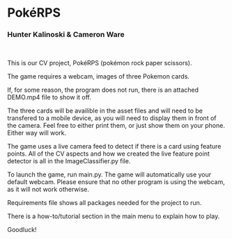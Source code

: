 ﻿# PokéRPS

### Hunter Kalinoski & Cameron Ware

<br>

This is our CV project, PokéRPS (pokémon rock paper scissors).

The game requires a webcam, images of three Pokemon cards.

If, for some reason, the program does not run, there is an attached DEMO.mp4 file to show it off.

The three cards will be availible in the asset files and will need to be transfered to a mobile device, as you will need to display them in front of the camera. Feel free to either print them, or just show them on your phone. Either way will work.

The game uses a live camera feed to detect if there is a card using feature points. All of the CV aspects and how we created the live feature point detector is all in the ImageClassifier.py file.

To launch the game, run main.py. The game will automatically use your default webcam. Please ensure that no other program is using the webcam, as it will not work otherwise.

Requirements file shows all packages needed for the project to run.

There is a how-to/tutorial section in the main menu to explain how to play.

Goodluck!

